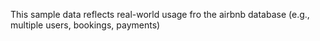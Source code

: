 This sample data reflects real-world usage fro the airbnb database (e.g., multiple users, bookings, payments)
